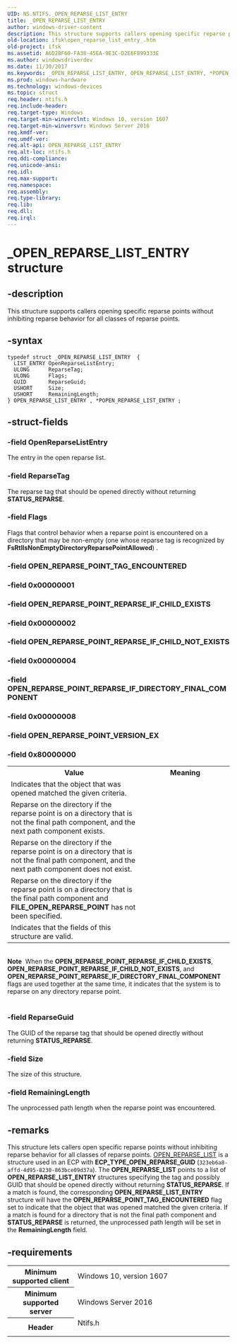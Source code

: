 ```yaml
---
UID: NS.NTIFS._OPEN_REPARSE_LIST_ENTRY
title: _OPEN_REPARSE_LIST_ENTRY
author: windows-driver-content
description: This structure supports callers opening specific reparse points without inhibiting reparse behavior for all classes of reparse points.
old-location: ifsk\open_reparse_list_entry_.htm
old-project: ifsk
ms.assetid: A6D28F60-FA38-45EA-9E3C-D2E6F899333E
ms.author: windowsdriverdev
ms.date: 11/30/2017
ms.keywords: _OPEN_REPARSE_LIST_ENTRY, OPEN_REPARSE_LIST_ENTRY, *POPEN_REPARSE_LIST_ENTRY
ms.prod: windows-hardware
ms.technology: windows-devices
ms.topic: struct
req.header: ntifs.h
req.include-header: 
req.target-type: Windows
req.target-min-winverclnt: Windows 10, version 1607
req.target-min-winversvr: Windows Server 2016
req.kmdf-ver: 
req.umdf-ver: 
req.alt-api: OPEN_REPARSE_LIST_ENTRY
req.alt-loc: ntifs.h
req.ddi-compliance: 
req.unicode-ansi: 
req.idl: 
req.max-support: 
req.namespace: 
req.assembly: 
req.type-library: 
req.lib: 
req.dll: 
req.irql: 
---
```


# _OPEN_REPARSE_LIST_ENTRY structure



## -description
This structure supports callers opening specific reparse points without
inhibiting reparse behavior for all classes of reparse points.


## -syntax

````
typedef struct _OPEN_REPARSE_LIST_ENTRY  {
  LIST_ENTRY OpenReparseListEntry;
  ULONG      ReparseTag;
  ULONG      Flags;
  GUID       ReparseGuid;
  USHORT     Size;
  USHORT     RemainingLength;
} OPEN_REPARSE_LIST_ENTRY , *POPEN_REPARSE_LIST_ENTRY ;
````


## -struct-fields

### -field OpenReparseListEntry

The entry in the open reparse list.

### -field ReparseTag

The reparse tag that should be opened directly without returning <b>STATUS_REPARSE</b>. 

### -field Flags

Flags that control behavior when a reparse point is encountered on a directory that may be non-empty (one whose reparse tag is  recognized by <b>FsRtlIsNonEmptyDirectoryReparsePointAllowed</b>)
.
<table>
<tr>
<th>Value</th>
<th>Meaning</th>
</tr>
<tr>

### -field OPEN_REPARSE_POINT_TAG_ENCOUNTERED
### -field 0x00000001

</td>
<td width="60%">
Indicates that the object that was opened matched the given criteria.
</td>
</tr>
<tr>

### -field OPEN_REPARSE_POINT_REPARSE_IF_CHILD_EXISTS
### -field 0x00000002

</td>
<td width="60%">
Reparse on the directory if the reparse point is on a directory that is not the final path
    component, and the next path component exists.
</td>
</tr>
<tr>

### -field OPEN_REPARSE_POINT_REPARSE_IF_CHILD_NOT_EXISTS
### -field 0x00000004

</td>
<td width="60%">
Reparse on the directory if the reparse point is on a directory that is not the final path
    component, and the next path component does not exist.
</td>
</tr>
<tr>

### -field OPEN_REPARSE_POINT_REPARSE_IF_DIRECTORY_FINAL_COMPONENT
### -field 0x00000008

</td>
<td width="60%">
Reparse on the directory if the reparse point is on a directory that is the final path
component
and <b>FILE_OPEN_REPARSE_POINT</b> has not been specified.
</td>
</tr>
<tr>

### -field OPEN_REPARSE_POINT_VERSION_EX
### -field 0x80000000

</td>
<td width="60%">
Indicates that the fields of this structure are valid.
</td>
</tr>
</table>
 
<div class="alert"><b>Note</b>  When the <b>OPEN_REPARSE_POINT_REPARSE_IF_CHILD_EXISTS</b>,  <b>OPEN_REPARSE_POINT_REPARSE_IF_CHILD_NOT_EXISTS</b>, and <b>OPEN_REPARSE_POINT_REPARSE_IF_DIRECTORY_FINAL_COMPONENT</b> flags are used together at the same time, it indicates that the system is to reparse on any directory reparse point.</div>
<div> </div>

### -field ReparseGuid

The GUID of the reparse tag that should be opened directly without returning <b>STATUS_REPARSE</b>.

### -field Size

The size of this structure.

### -field RemainingLength

The unprocessed path length when the reparse point was
    encountered.

## -remarks
This structure lets callers open specific reparse points without
  inhibiting reparse behavior for all classes of reparse points.
<a href="ifsk.open_reparse_list">OPEN_REPARSE_LIST</a> is a structure used in an ECP with <b>ECP_TYPE_OPEN_REPARSE_GUID</b> (<code>323eb6a8-affd-4d95-8230-863bce09d37a</code>). The <b>OPEN_REPARSE_LIST</b> points to a list of <b>OPEN_REPARSE_LIST_ENTRY</b>
structures specifying the tag and possibly GUID that should be
  opened directly without returning <b>STATUS_REPARSE</b>.
If a match is found, the corresponding <b>OPEN_REPARSE_LIST_ENTRY</b>  structure will have the <b>OPEN_REPARSE_POINT_TAG_ENCOUNTERED</b> flag set to indicate that the object that was opened matched the given criteria. If a match is found for a directory that is not the final path  component and <b>STATUS_REPARSE</b> is returned, the unprocessed path
  length will be set in the <b>RemainingLength</b> field.

## -requirements
<table>
<tr>
<th width="30%">
Minimum supported client
</th>
<td width="70%">
Windows 10, version 1607
</td>
</tr>
<tr>
<th width="30%">
Minimum supported server
</th>
<td width="70%">
Windows Server 2016
</td>
</tr>
<tr>
<th width="30%">
Header
</th>
<td width="70%">
<dl>
<dt>Ntifs.h</dt>
</dl>
</td>
</tr>
</table>